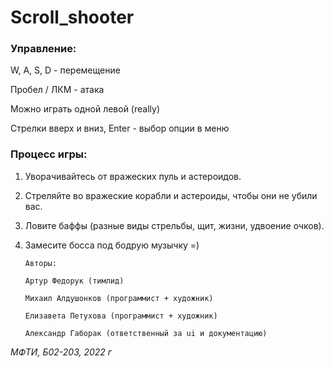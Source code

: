 # Scroll_shooter
 
### Управление:

W, A, S, D - перемещение

Пробел / ЛКМ - атака

Можно играть одной левой (really)

Стрелки вверх и вниз, Enter - выбор опции в меню

### Процесс игры:

1. Уворачивайтесь от вражеских пуль и астероидов.
2. Стреляйте во вражеские корабли и астероиды, чтобы они не убили вас.
3. Ловите баффы (разные виды стрельбы, щит, жизни, удвоение очков).
4. Замесите босса под бодрую музычку =)


       Авторы:
    
       Артур Федорук (тимлид)
    
       Михаил Алдушонков (программист + художник)
    
       Елизавета Петухова (программист + художник)
    
       Александр Габорак (ответственный за ui и документацию)
    
*МФТИ, Б02-203, 2022 г*
